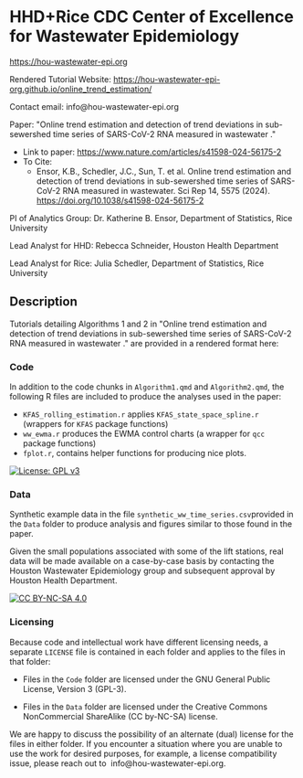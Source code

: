 # HHD+Rice CDC Center of Excellence for Wastewater Epidemiology

https://hou-wastewater-epi.org

Rendered Tutorial Website: https://hou-wastewater-epi-org.github.io/online_trend_estimation/

Contact email: info\@hou-wastewater-epi.org

Paper: "Online trend estimation and detection of trend deviations in sub-sewershed time series of SARS-CoV-2 RNA measured in wastewater ."
-  Link to paper: https://www.nature.com/articles/s41598-024-56175-2
-  To Cite:
    - Ensor, K.B., Schedler, J.C., Sun, T. et al. Online trend estimation and detection of trend deviations in sub-sewershed time series of SARS-CoV-2 RNA measured in wastewater. Sci Rep 14, 5575 (2024). https://doi.org/10.1038/s41598-024-56175-2

PI of Analytics Group: Dr. Katherine B. Ensor, Department of Statistics, Rice University

Lead Analyst for HHD: Rebecca Schneider, Houston Health Department

Lead Analyst for Rice: Julia Schedler, Department of Statistics, Rice University

## Description

Tutorials detailing Algorithms 1 and 2 in "Online trend estimation and detection of trend deviations in sub-sewershed time series of SARS-CoV-2 RNA measured in wastewater ." are provided in a rendered format here:

### Code

In addition to the code chunks in `Algorithm1.qmd` and `Algorithm2.qmd`, the following R files are included to produce the analyses used in the paper:

-   `KFAS_rolling_estimation.r` applies `KFAS_state_space_spline.r` (wrappers for `KFAS` package functions)
-   `ww_ewma.r` produces the EWMA control charts (a wrapper for `qcc` package functions)
-   `fplot.r`, contains helper functions for producing nice plots.

[![License: GPL v3](https://img.shields.io/badge/License-GPLv3-blue.svg)](https://www.gnu.org/licenses/gpl-3.0)

### Data

Synthetic example data in the file `synthetic_ww_time_series.csv`provided in the `Data` folder to produce analysis and figures similar to those found in the paper.

Given the small populations associated with some of the lift stations, real data will be made available on a case-by-case basis by contacting the Houston Wastewater Epidemiology group and subsequent approval by Houston Health Department.

[![CC BY-NC-SA 4.0](https://img.shields.io/badge/License-CC%20BY--NC--SA%204.0-lightgrey.svg)](http://creativecommons.org/licenses/by-nc-sa/4.0/)

### Licensing

Because code and intellectual work have different licensing needs, a separate `LICENSE` file is contained in each folder and applies to the files in that folder:

-   Files in the `Code` folder are licensed under the GNU General Public License, Version 3 (GPL-3).

-   Files in the `Data` folder are licensed under the Creative Commons NonCommercial ShareAlike (CC by-NC-SA) license.

We are happy to discuss the possibility of an alternate (dual) license for the files in either folder. If you encounter a situation where you are unable to use the work for desired purposes, for example, a license compatibility issue, please reach out to  info\@hou-wastewater-epi.org.
